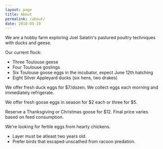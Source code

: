 ```yaml
---
layout: page
title: About
permalink: /about/
date: 2018-05-19
---
```


We are a hobby farm exploring Joel Salatin's pastured poultry techniques with ducks and geese.

Our current flock:
* Three Toulouse geese
* Four Toulouse goslings
* Six Toulouse goose eggs in the incubator, expect June 12th hatching
* Eight Silver Appleyard ducks (six hens, two drakes)

We offer fresh duck eggs for $7/dozen.  We collect eggs each morning and immediately refrigerate.

We offer fresh goose eggs in season for $2 each or three for $5.

Reserve a Thanksgiving or Christmas goose for $12.  Final price varies based on feed consumption.

We're looking for fertile eggs from hearty chickens.
* Layer must be atleast two years old.
* Prefer birds that escaped unscathed from racoon predation.
